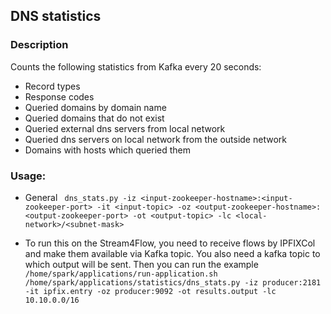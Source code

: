 ## DNS statistics

### Description

Counts the following statistics from Kafka every 20 seconds:
- Record types
- Response codes
- Queried domains by domain name
- Queried domains that do not exist
- Queried external dns servers from local network
- Queried dns servers on local network from the outside network
- Domains with hosts which queried them

### Usage:
- General
` dns_stats.py -iz <input-zookeeper-hostname>:<input-zookeeper-port> -it <input-topic> -oz <output-zookeeper-hostname>:<output-zookeeper-port> -ot <output-topic> -lc <local-network>/<subnet-mask>`

- To run this on the Stream4Flow, you need to receive flows by IPFIXCol and make them available via Kafka topic. You also need a kafka topic to which output will be sent.
Then you can run the example
`/home/spark/applications/run-application.sh /home/spark/applications/statistics/dns_stats.py -iz producer:2181 -it ipfix.entry -oz producer:9092 -ot results.output -lc 10.10.0.0/16`


